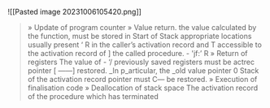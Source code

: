 ![[Pasted image 20231006105420.png]]
> » Update of program counter » Value return. the value calculated by the function, must be stored in Start of Stack appropriate locations usually present ‘ R in the caller’s activation record and T accessible to the activation record of ] the called procedure. - 'jf:’ R » Return of registers The value of - ‘/ previously saved registers must be actrec pointer [ ——] restored. _In p_articular, the _old value pointer 0 Stack of the activation record pointer must C— be restored. » Execution of finalisation code » Deallocation of stack space The activation record of the procedure which has terminated